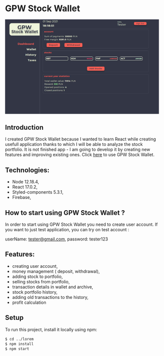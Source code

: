 # GPW Stock Wallet

![gpw-stock-wallet](./src/assets/img/gpwStockWallet_main.JPG)

## Introduction

I created GPW Stock Wallet because I wanted to learn React while creating usefull application thanks to which I will be able to analyze the stock portfolio.
It is not finished app - I am going to develop it by creating new features and improving existing ones. Click [here](https://gpwstockwallet.netlify.app) to use GPW Stock Wallet.

## Technologies:

- Node 12.18.4,
- React 17.0.2,
- Styled-components 5.3.1,
- Firebase,

## How to start using GPW Stock Wallet ?

In order to start using GPW Stock Wallet you need to create user account. If you want to just test application, you can try on test account :

userName: tester@gmail.com,
password: tester123

## Features:

- creating user account,
- money management ( deposit, withdrawal),
- adding stock to portfolio,
- selling stocks from portfolio,
- transaction details in wallet and archive,
- stock portfolio history,
- adding old transactions to the history,
- profit calculation

## Setup

To run this project, install it locally using npm:

```
$ cd ../lorem
$ npm install
$ npm start
```
